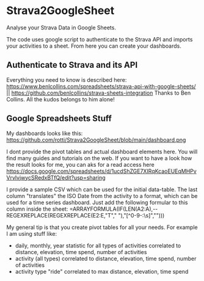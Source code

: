 # Strava2GoogleSheet
Analyse your Strava Data in Google Sheets. 

The code uses google script to authenticate to the Strava API and imports your activities to a sheet. From here you can create your dashboards.

## Authenticate to Strava and its API

Everything you need to know is described here: https://www.benlcollins.com/spreadsheets/strava-api-with-google-sheets/ || https://github.com/benlcollins/strava-sheets-integration
Thanks to Ben Collins. All the kudos belongs to him alone!

## Google Spreadsheets Stuff

My dashboards looks like this: https://github.com/rotti/Strava2GoogleSheet/blob/main/dashboard.png

I dont provide the pivot tables and actual dashboard elements here. You will find many guides and tutorials on the web. If you want to have a look how the result looks for me, you can aks for a read access here https://docs.google.com/spreadsheets/d/1ucdShZGE7XIRqKcaoEUEqMHPvVrvlvjwycSRedxBTfQ/edit?usp=sharing

I provide a sample CSV which can be used for the initial data-table. The last column "translates" the ISO Date from the activity to a format, which can be used for a time series dashboard. Just add the following formular to this column inside the sheet: =ARRAYFORMULA(IF(LEN(A2:A),--REGEXREPLACE(REGEXREPLACE(E2:E,"T"," "),"[^0-9-:\s]","")))

My general tip is that you create pivot tables for all your needs. For example I am using stuff like:
* daily, monthly, year statistic for all types of activities correlated to distance, elevation, time spend, number of activities
* activity (all types) correlated to distance, elevation, time spend, number of activities
* activity type "ride" correlated to max distance, elevation, time spend



